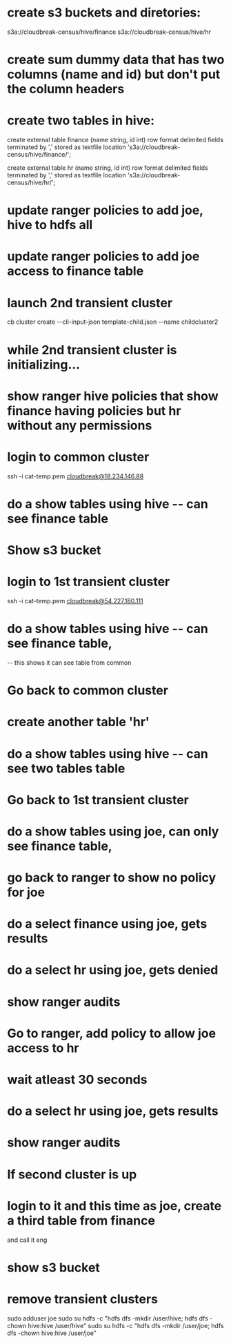 
# create s3 buckets and diretories:
s3a://cloudbreak-census/hive/finance
s3a://cloudbreak-census/hive/hr

# create sum dummy data that has two columns (name and id) but don't put the column headers

# create two tables in hive:
create external table finance (name string, id int) 
row format delimited 
fields terminated by ','
stored as textfile
location 's3a://cloudbreak-census/hive/finance/';

create external table hr (name string, id int) 
row format delimited 
fields terminated by ','
stored as textfile
location 's3a://cloudbreak-census/hive/hr/';

# update ranger policies to add joe, hive to hdfs all
# update ranger policies to add joe access to finance table

# launch 2nd transient cluster
cb cluster create --cli-input-json template-child.json --name childcluster2

# while 2nd transient cluster is initializing...
# show ranger hive policies that show finance having policies but hr without any permissions


# login to common cluster
ssh -i cat-temp.pem cloudbreak@18.234.146.88
# do a show tables using hive -- can see finance table
# Show s3 bucket

# login to 1st transient cluster
ssh -i cat-temp.pem cloudbreak@54.227.180.111
# do a show tables using hive -- can see finance table, 
   -- this shows it can see table from common

# Go back to common cluster
# create another table 'hr'
# do a show tables using hive -- can see two tables table

# Go back to 1st transient cluster
# do a show tables using joe, can only see finance table, 
  # go back to ranger to show no policy for joe 

# do a select finance using joe, gets results
# do a select hr using joe, gets denied
   # show ranger audits 

# Go to ranger, add policy to allow joe access to hr
# wait atleast 30 seconds
# do a select hr using joe, gets results
   # show ranger audits 

# If second cluster is up
# login to it and this time as joe, create a third table from finance
  and call it eng

# show s3 bucket
# remove transient clusters



sudo adduser joe
sudo su hdfs -c "hdfs dfs -mkdir /user/hive; hdfs dfs -chown hive:hive /user/hive"
sudo su hdfs -c "hdfs dfs -mkdir /user/joe; hdfs dfs -chown hive:hive /user/joe"